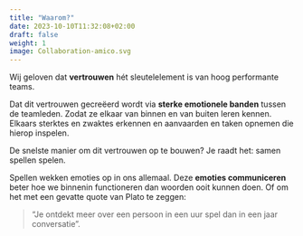 ```yaml
---
title: "Waarom?"
date: 2023-10-10T11:32:08+02:00
draft: false
weight: 1
image: Collaboration-amico.svg
---
```


Wij geloven dat **vertrouwen** hét sleutelelement is van hoog performante teams.

Dat dit vertrouwen gecreëerd wordt via **sterke emotionele banden** tussen de teamleden. Zodat ze elkaar van binnen en van buiten leren kennen. Elkaars sterktes en zwaktes erkennen en aanvaarden en taken opnemen die hierop inspelen.

De snelste manier om dit vertrouwen op te bouwen? Je raadt het: samen spellen spelen.

Spellen wekken emoties op in ons allemaal. Deze **emoties communiceren** beter hoe we binnenin functioneren dan woorden ooit kunnen doen. Of om het met een gevatte quote van Plato te zeggen:

> “Je ontdekt meer over een persoon in een uur spel dan in een jaar conversatie”.
